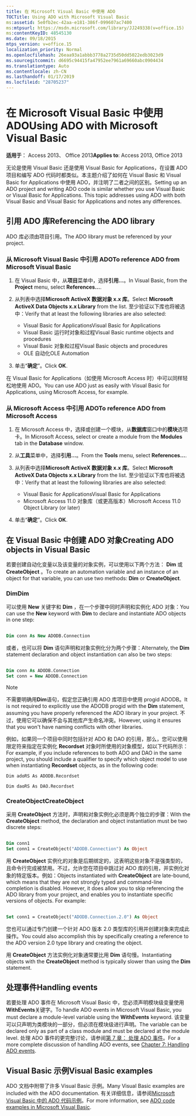 ```yaml
---
title: 在 Microsoft Visual Basic 中使用 ADO
TOCTitle: Using ADO with Microsoft Visual Basic
ms:assetid: 5e0fb2ec-42aa-e181-386f-099607ac7400
ms:mtpsurl: https://msdn.microsoft.com/library/JJ249338(v=office.15)
ms:contentKeyID: 48545130
ms.date: 09/18/2015
mtps_version: v=office.15
localization_priority: Normal
ms.openlocfilehash: 26eaa93a1abbb3778a2735d50dd5022edb3023d9
ms.sourcegitcommit: d6695c94415fa47952ee7961a69660abc0904434
ms.translationtype: Auto
ms.contentlocale: zh-CN
ms.lasthandoff: 01/17/2019
ms.locfileid: "28705237"
---
```

# <a name="using-ado-with-microsoft-visual-basic"></a><span data-ttu-id="56721-102">在 Microsoft Visual Basic 中使用 ADO</span><span class="sxs-lookup"><span data-stu-id="56721-102">Using ADO with Microsoft Visual Basic</span></span>

<span data-ttu-id="56721-103">**适用于**： Access 2013、 Office 2013</span><span class="sxs-lookup"><span data-stu-id="56721-103">**Applies to**: Access 2013, Office 2013</span></span>

<span data-ttu-id="56721-p101">无论是使用 Visual Basic 还是使用 Visual Basic for Applications，在设置 ADO 项目和编写 ADO 代码时都类似。本主题介绍了如何在 Visual Basic 和 Visual Basic for Applications 中使用 ADO，并注明了二者之间的区别。</span><span class="sxs-lookup"><span data-stu-id="56721-p101">Setting up an ADO project and writing ADO code is similar whether you use Visual Basic or Visual Basic for Applications. This topic addresses using ADO with both Visual Basic and Visual Basic for Applications and notes any differences.</span></span>

## <a name="referencing-the-ado-library"></a><span data-ttu-id="56721-106">引用 ADO 库</span><span class="sxs-lookup"><span data-stu-id="56721-106">Referencing the ADO library</span></span>

<span data-ttu-id="56721-107">ADO 库必须由项目引用。</span><span class="sxs-lookup"><span data-stu-id="56721-107">The ADO library must be referenced by your project.</span></span>

### <a name="to-reference-ado-from-microsoft-visual-basic"></a><span data-ttu-id="56721-108">从 Microsoft Visual Basic 中引用 ADO</span><span class="sxs-lookup"><span data-stu-id="56721-108">To reference ADO from Microsoft Visual Basic</span></span>

1. <span data-ttu-id="56721-109">在 Visual Basic 中，从**项目**菜单中，选择**引用...**。</span><span class="sxs-lookup"><span data-stu-id="56721-109">In Visual Basic, from the **Project** menu, select **References...**.</span></span>

2. <span data-ttu-id="56721-110">从列表中选择**Microsoft ActiveX 数据对象 x.x 库**。</span><span class="sxs-lookup"><span data-stu-id="56721-110">Select **Microsoft ActiveX Data Objects x.x Library** from the list.</span></span> <span data-ttu-id="56721-111">至少验证以下库也将被选中：</span><span class="sxs-lookup"><span data-stu-id="56721-111">Verify that at least the following libraries are also selected:</span></span>
   
   - <span data-ttu-id="56721-112">Visual Basic for Applications</span><span class="sxs-lookup"><span data-stu-id="56721-112">Visual Basic for Applications</span></span>
   - <span data-ttu-id="56721-113">Visual Basic 运行时对象和过程</span><span class="sxs-lookup"><span data-stu-id="56721-113">Visual Basic runtime objects and procedures</span></span>
   - <span data-ttu-id="56721-114">Visual Basic 对象和过程</span><span class="sxs-lookup"><span data-stu-id="56721-114">Visual Basic objects and procedures</span></span>
   - <span data-ttu-id="56721-115">OLE 自动化</span><span class="sxs-lookup"><span data-stu-id="56721-115">OLE Automation</span></span>

3. <span data-ttu-id="56721-116">单击“**确定**”。</span><span class="sxs-lookup"><span data-stu-id="56721-116">Click **OK**.</span></span>

<span data-ttu-id="56721-117">在 Visual Basic for Applications（如使用 Microsoft Access 时）中可以同样轻松地使用 ADO。</span><span class="sxs-lookup"><span data-stu-id="56721-117">You can use ADO just as easily with Visual Basic for Applications, using Microsoft Access, for example.</span></span>

### <a name="to-reference-ado-from-microsoft-access"></a><span data-ttu-id="56721-118">从 Microsoft Access 中引用 ADO</span><span class="sxs-lookup"><span data-stu-id="56721-118">To reference ADO from Microsoft Access</span></span>

1. <span data-ttu-id="56721-119">在 Microsoft Access 中，选择或创建一个模块，从**数据库**窗口中的**模块**选项卡。</span><span class="sxs-lookup"><span data-stu-id="56721-119">In Microsoft Access, select or create a module from the **Modules** tab in the **Database** window.</span></span>

2. <span data-ttu-id="56721-120">从**工具**菜单中，选择**引用...**。</span><span class="sxs-lookup"><span data-stu-id="56721-120">From the **Tools** menu, select **References...**.</span></span>

3. <span data-ttu-id="56721-121">从列表中选择**Microsoft ActiveX 数据对象 x.x 库**。</span><span class="sxs-lookup"><span data-stu-id="56721-121">Select **Microsoft ActiveX Data Objects x.x Library** from the list.</span></span> <span data-ttu-id="56721-122">至少验证以下库也将被选中：</span><span class="sxs-lookup"><span data-stu-id="56721-122">Verify that at least the following libraries are also selected:</span></span>
    
   - <span data-ttu-id="56721-123">Visual Basic for Applications</span><span class="sxs-lookup"><span data-stu-id="56721-123">Visual Basic for Applications</span></span>
   - <span data-ttu-id="56721-124">Microsoft Access 11.0 对象库（或更高版本）</span><span class="sxs-lookup"><span data-stu-id="56721-124">Microsoft Access 11.0 Object Library (or later)</span></span>

4. <span data-ttu-id="56721-125">单击“**确定**”。</span><span class="sxs-lookup"><span data-stu-id="56721-125">Click **OK**.</span></span>

## <a name="creating-ado-objects-in-visual-basic"></a><span data-ttu-id="56721-126">在 Visual Basic 中创建 ADO 对象</span><span class="sxs-lookup"><span data-stu-id="56721-126">Creating ADO objects in Visual Basic</span></span>

<span data-ttu-id="56721-127">若要创建自动化变量以及该变量的对象实例，可以使用以下两个方法： **Dim** 或 **CreateObject** 。</span><span class="sxs-lookup"><span data-stu-id="56721-127">To create an automation variable and an instance of an object for that variable, you can use two methods: **Dim** or **CreateObject**.</span></span>

### <a name="dim"></a><span data-ttu-id="56721-128">Dim</span><span class="sxs-lookup"><span data-stu-id="56721-128">Dim</span></span>

<span data-ttu-id="56721-129">可以使用 **New** 关键字和 **Dim** ，在一个步骤中同时声明和实例化 ADO 对象：</span><span class="sxs-lookup"><span data-stu-id="56721-129">You can use the **New** keyword with **Dim** to declare and instantiate ADO objects in one step:</span></span>

```vb 
 
Dim conn As New ADODB.Connection 
```

<span data-ttu-id="56721-130">或者，也可以将 **Dim** 语句声明和对象实例化分为两个步骤：</span><span class="sxs-lookup"><span data-stu-id="56721-130">Alternately, the **Dim** statement declaration and object instantiation can also be two steps:</span></span>

```vb 
 
Dim conn As ADODB.Connection 
Set conn = New ADODB.Connection 
```

> [!NOTE]
> <span data-ttu-id="56721-131">不需要明确用**Dim**语句，假定您正确引用 ADO 库项目中使用 progid ADODB。</span><span class="sxs-lookup"><span data-stu-id="56721-131">It is not required to explicitly use the ADODB progid with the **Dim** statement, assuming you have properly referenced the ADO library in your project.</span></span> <span data-ttu-id="56721-132">不过，使用它可以确保不会与其他库产生命名冲突。</span><span class="sxs-lookup"><span data-stu-id="56721-132">However, using it ensures that you won't have naming conflicts with other libraries.</span></span>
> 
> <span data-ttu-id="56721-133">例如，如果同一个项目中同时包括针对 ADO 和 DAO 的引用，那么，您可以使用限定符来指定在实例化 **Recordset** 对象时所使用的对象模型，如以下代码所示：</span><span class="sxs-lookup"><span data-stu-id="56721-133">For example, if you include references to both ADO and DAO in the same project, you should include a qualifier to specify which object model to use when instantiating **Recordset** objects, as in the following code:</span></span>  
> 
> `Dim adoRS As ADODB.Recordset`  
>   
> `Dim daoRS As DAO.Recordset`

### <a name="createobject"></a><span data-ttu-id="56721-134">CreateObject</span><span class="sxs-lookup"><span data-stu-id="56721-134">CreateObject</span></span>

<span data-ttu-id="56721-135">采用 **CreateObject** 方法时，声明和对象实例化必须是两个独立的步骤：</span><span class="sxs-lookup"><span data-stu-id="56721-135">With the **CreateObject** method, the declaration and object instantiation must be two discrete steps:</span></span>

```vb 
 
Dim conn1 
Set conn1 = CreateObject("ADODB.Connection") As Object 
```

<span data-ttu-id="56721-p105">用 **CreateObject** 实例化的对象是后期绑定的，这表明这些对象不是强类型的，且命令行完成被禁用。不过，允许您在项目中跳过对 ADO 库的引用，并实例化对象的特定版本。例如：</span><span class="sxs-lookup"><span data-stu-id="56721-p105">Objects instantiated with **CreateObject** are late-bound, which means that they are not strongly typed and command-line completion is disabled. However, it does allow you to skip referencing the ADO library from your project, and enables you to instantiate specific versions of objects. For example:</span></span>

```vb 
 
Set conn1 = CreateObject("ADODB.Connection.2.0") As Object 
```

<span data-ttu-id="56721-139">您也可以通过专门创建一个针对 ADO 版本 2.0 类型库的引用并创建对象来完成此操作。</span><span class="sxs-lookup"><span data-stu-id="56721-139">You could also accomplish this by specifically creating a reference to the ADO version 2.0 type library and creating the object.</span></span>

<span data-ttu-id="56721-140">用 **CreateObject** 方法实例化对象通常要比用 **Dim** 语句慢。</span><span class="sxs-lookup"><span data-stu-id="56721-140">Instantiating objects with the **CreateObject** method is typically slower than using the **Dim** statement.</span></span>

## <a name="handling-events"></a><span data-ttu-id="56721-141">处理事件</span><span class="sxs-lookup"><span data-stu-id="56721-141">Handling events</span></span>

<span data-ttu-id="56721-142">若要处理 ADO 事件在 Microsoft Visual Basic 中，您必须声明模块级变量使用**WithEvents**关键字。</span><span class="sxs-lookup"><span data-stu-id="56721-142">To handle ADO events in Microsoft Visual Basic, you must declare a module-level variable using the **WithEvents** keyword.</span></span> <span data-ttu-id="56721-143">该变量可以只声明为类模块的一部分，但必须在模块级进行声明。</span><span class="sxs-lookup"><span data-stu-id="56721-143">The variable can be declared only as part of a class module and must be declared at the module level.</span></span> <span data-ttu-id="56721-144">处理 ADO 事件的更完整讨论，请参阅[第 7 章： 处理 ADO 事件](chapter-7-handling-ado-events.md)。</span><span class="sxs-lookup"><span data-stu-id="56721-144">For a more complete discussion of handling ADO events, see [Chapter 7: Handling ADO events](chapter-7-handling-ado-events.md).</span></span>

## <a name="visual-basic-examples"></a><span data-ttu-id="56721-145">Visual Basic 示例</span><span class="sxs-lookup"><span data-stu-id="56721-145">Visual Basic examples</span></span>

<span data-ttu-id="56721-146">ADO 文档中附带了许多 Visual Basic 示例。</span><span class="sxs-lookup"><span data-stu-id="56721-146">Many Visual Basic examples are included with the ADO documentation.</span></span> <span data-ttu-id="56721-147">有关详细信息，请参阅[Microsoft Visual Basic 中的 ADO 代码示例](ado-code-examples-in-microsoft-visual-basic.md)。</span><span class="sxs-lookup"><span data-stu-id="56721-147">For more information, see [ADO code examples in Microsoft Visual Basic](ado-code-examples-in-microsoft-visual-basic.md).</span></span>

